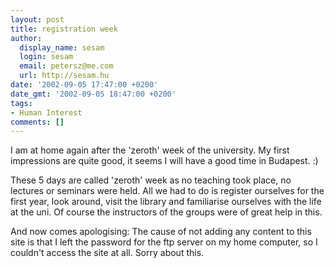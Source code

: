 ```yaml
---
layout: post
title: registration week
author:
  display_name: sesam
  login: sesam
  email: petersz@me.com
  url: http://sesam.hu
date: '2002-09-05 17:47:00 +0200'
date_gmt: '2002-09-05 18:47:00 +0200'
tags:
- Human Interest
comments: []
---
```


I am at home again after the 'zeroth' week of the university. My first impressions are quite good, it seems I will have a good time in Budapest. :)

These 5 days are called 'zeroth' week as no teaching took place, no lectures or seminars were held. All we had to do is register ourselves for the first year, look around, visit the library and familiarise ourselves with the life at the uni. Of course the instructors of the groups were of great help in this.

And now comes apologising: The cause of not adding any content to this site is that I left the password for the ftp server on my home computer, so I couldn't access the site at all. Sorry about this.
